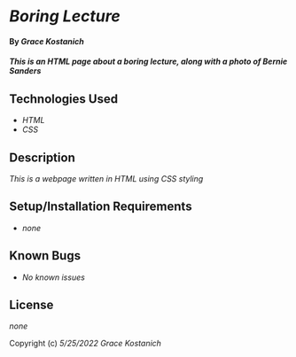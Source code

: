 # _Boring Lecture_

#### By _**Grace Kostanich**_

#### _This is an HTML page about a boring lecture, along with a photo of Bernie Sanders_

## Technologies Used

* _HTML_
* _CSS_

## Description

_This is a webpage written in HTML using CSS styling_

## Setup/Installation Requirements

* _none_

## Known Bugs

* _No known issues_

## License

_none_

Copyright (c) _5/25/2022_ _Grace Kostanich_